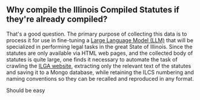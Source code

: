 ## Why compile the Illinois Compiled Statutes if they're already compiled?

That's a good question. The primary purpose of collecting this data is to process it for use in fine-tuning a [Large Language Model (LLM)](https://en.wikipedia.org/wiki/Large_language_model) that will be specialized in performing legal tasks in the great State of Illinois. Since the statutes are only available via HTML
web pages, and the collected body of statutes is quite large, one finds it necessary to automate the task of crawling the [ILGA website](https://www.ilga.gov/legislation/ilcs/ilcs.asp), extracting only the relevant text of the statutes and saving it to a Mongo database, while retaining the ILCS numbering and naming conventions so they can be recalled and reproduced in any format.

Should be easy